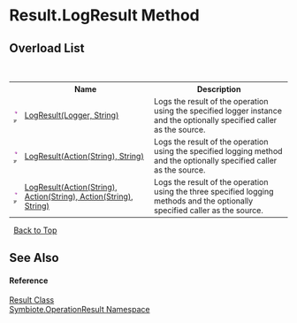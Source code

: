 # Result.LogResult Method 
 


## Overload List
&nbsp;<table><tr><th></th><th>Name</th><th>Description</th></tr><tr><td>![Public method](media/pubmethod.gif "Public method")![Code example](media/CodeExample.png "Code example")</td><td><a href="4bb482f1-dd74-8742-e72f-01763c45ebb6">LogResult(Logger, String)</a></td><td>
Logs the result of the operation using the specified logger instance and the optionally specified caller as the source.</td></tr><tr><td>![Public method](media/pubmethod.gif "Public method")![Code example](media/CodeExample.png "Code example")</td><td><a href="41a53120-0f76-77d4-b45c-fd7bb34a38d1">LogResult(Action(String), String)</a></td><td>
Logs the result of the operation using the specified logging method and the optionally specified caller as the source.</td></tr><tr><td>![Public method](media/pubmethod.gif "Public method")![Code example](media/CodeExample.png "Code example")</td><td><a href="8e29fad0-4e73-bc82-fe8c-d1082558d459">LogResult(Action(String), Action(String), Action(String), String)</a></td><td>
Logs the result of the operation using the three specified logging methods and the optionally specified caller as the source.</td></tr></table>&nbsp;
<a href="#result.logresult-method">Back to Top</a>

## See Also


#### Reference
<a href="fed882b9-fab1-b6e8-5855-cbc027039192">Result Class</a><br /><a href="846ea925-838c-f4a8-6a8a-689eb9584d48">Symbiote.OperationResult Namespace</a><br />